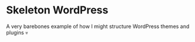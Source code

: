 # Skeleton WordPress

A very barebones example of how I might structure WordPress themes and plugins :skull:
